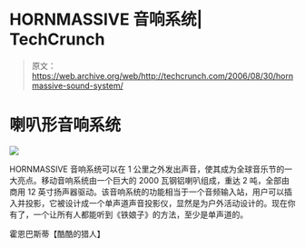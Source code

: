 # HORNMASSIVE 音响系统| TechCrunch

> 原文：<https://web.archive.org/web/http://techcrunch.com/2006/08/30/hornmassive-sound-system/>

# 喇叭形音响系统

![](img/d221c52cdc50bf14091b9e3f3cde6868.png)

HORNMASSIVE 音响系统可以在 1 公里之外发出声音，使其成为全球音乐节的一大亮点。移动音响系统由一个巨大的 2000 瓦钢铝喇叭组成，重达 2 吨，全部由商用 12 英寸扬声器驱动。该音响系统的功能相当于一个音频输入站，用户可以插入并投影，它被设计成一个单声道声音投影仪，显然是为户外活动设计的。现在你有了，一个让所有人都能听到《铁娘子》的方法，至少是单声道的。

霍恩巴斯蒂【酷酷的猎人】
